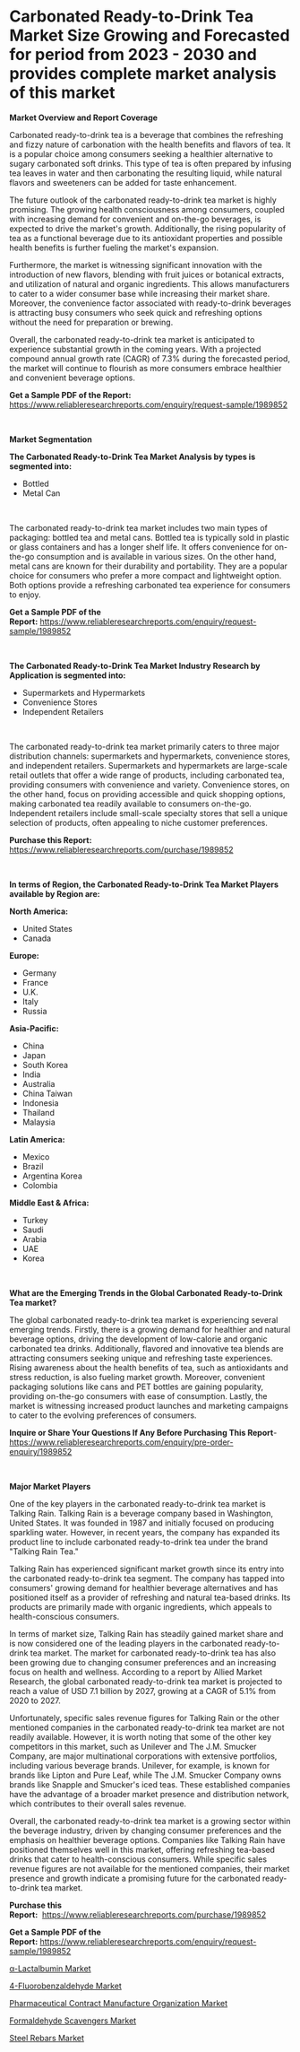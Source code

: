 <p><h1>Carbonated Ready-to-Drink Tea Market Size Growing and Forecasted for period from 2023 - 2030 and provides complete market analysis of this market</h1></p><p><strong>Market Overview and Report Coverage</strong></p>
<p><p>Carbonated ready-to-drink tea is a beverage that combines the refreshing and fizzy nature of carbonation with the health benefits and flavors of tea. It is a popular choice among consumers seeking a healthier alternative to sugary carbonated soft drinks. This type of tea is often prepared by infusing tea leaves in water and then carbonating the resulting liquid, while natural flavors and sweeteners can be added for taste enhancement.</p><p>The future outlook of the carbonated ready-to-drink tea market is highly promising. The growing health consciousness among consumers, coupled with increasing demand for convenient and on-the-go beverages, is expected to drive the market's growth. Additionally, the rising popularity of tea as a functional beverage due to its antioxidant properties and possible health benefits is further fueling the market's expansion.</p><p>Furthermore, the market is witnessing significant innovation with the introduction of new flavors, blending with fruit juices or botanical extracts, and utilization of natural and organic ingredients. This allows manufacturers to cater to a wider consumer base while increasing their market share. Moreover, the convenience factor associated with ready-to-drink beverages is attracting busy consumers who seek quick and refreshing options without the need for preparation or brewing.</p><p>Overall, the carbonated ready-to-drink tea market is anticipated to experience substantial growth in the coming years. With a projected compound annual growth rate (CAGR) of 7.3% during the forecasted period, the market will continue to flourish as more consumers embrace healthier and convenient beverage options.</p></p>
<p><strong>Get a Sample PDF of the Report:</strong> <a href="https://www.reliableresearchreports.com/enquiry/request-sample/1989852">https://www.reliableresearchreports.com/enquiry/request-sample/1989852</a></p>
<p>&nbsp;</p>
<p><strong>Market Segmentation</strong></p>
<p><strong>The Carbonated Ready-to-Drink Tea Market Analysis by types is segmented into:</strong></p>
<p><ul><li>Bottled</li><li>Metal Can</li></ul></p>
<p>&nbsp;</p>
<p><p>The carbonated ready-to-drink tea market includes two main types of packaging: bottled tea and metal cans. Bottled tea is typically sold in plastic or glass containers and has a longer shelf life. It offers convenience for on-the-go consumption and is available in various sizes. On the other hand, metal cans are known for their durability and portability. They are a popular choice for consumers who prefer a more compact and lightweight option. Both options provide a refreshing carbonated tea experience for consumers to enjoy.</p></p>
<p><strong>Get a Sample PDF of the Report:</strong>&nbsp;<a href="https://www.reliableresearchreports.com/enquiry/request-sample/1989852">https://www.reliableresearchreports.com/enquiry/request-sample/1989852</a></p>
<p>&nbsp;</p>
<p><strong>The Carbonated Ready-to-Drink Tea Market Industry Research by Application is segmented into:</strong></p>
<p><ul><li>Supermarkets and Hypermarkets</li><li>Convenience Stores</li><li>Independent Retailers</li></ul></p>
<p>&nbsp;</p>
<p><p>The carbonated ready-to-drink tea market primarily caters to three major distribution channels: supermarkets and hypermarkets, convenience stores, and independent retailers. Supermarkets and hypermarkets are large-scale retail outlets that offer a wide range of products, including carbonated tea, providing consumers with convenience and variety. Convenience stores, on the other hand, focus on providing accessible and quick shopping options, making carbonated tea readily available to consumers on-the-go. Independent retailers include small-scale specialty stores that sell a unique selection of products, often appealing to niche customer preferences.</p></p>
<p><strong>Purchase this Report:</strong>&nbsp; <a href="https://www.reliableresearchreports.com/purchase/1989852">https://www.reliableresearchreports.com/purchase/1989852</a></p>
<p>&nbsp;</p>
<p><strong>In terms of Region, the Carbonated Ready-to-Drink Tea Market Players available by Region are:</strong></p>
<p>
    <p> <strong> North America: </strong>
        <ul>
            <li>United States</li>
            <li>Canada</li>
        </ul>
        </p> 
    <p> <strong> Europe: </strong>
        <ul>
            <li>Germany</li>
            <li>France</li>
            <li>U.K.</li>
            <li>Italy</li>
            <li>Russia</li>
        </ul>
        </p> 
    <p> <strong> Asia-Pacific: </strong>
        <ul>
            <li>China</li>
            <li>Japan</li>
            <li>South Korea</li>
            <li>India</li>
            <li>Australia</li>
            <li>China Taiwan</li>
            <li>Indonesia</li>
            <li>Thailand</li>
            <li>Malaysia</li>
        </ul>
        </p> 
    <p> <strong> Latin America: </strong>
        <ul>
            <li>Mexico</li>
            <li>Brazil</li>
            <li>Argentina Korea</li>
            <li>Colombia</li>
        </ul>
        </p> 
    <p> <strong> Middle East & Africa: </strong>
        <ul>
            <li>Turkey</li>
            <li>Saudi</li>
            <li>Arabia</li>
            <li>UAE</li>
            <li>Korea</li>
        </ul>
    </p>
    </p>
<p>&nbsp;</p>
<p><strong>What are the Emerging Trends in the Global Carbonated Ready-to-Drink Tea market?</strong></p>
<p><p>The global carbonated ready-to-drink tea market is experiencing several emerging trends. Firstly, there is a growing demand for healthier and natural beverage options, driving the development of low-calorie and organic carbonated tea drinks. Additionally, flavored and innovative tea blends are attracting consumers seeking unique and refreshing taste experiences. Rising awareness about the health benefits of tea, such as antioxidants and stress reduction, is also fueling market growth. Moreover, convenient packaging solutions like cans and PET bottles are gaining popularity, providing on-the-go consumers with ease of consumption. Lastly, the market is witnessing increased product launches and marketing campaigns to cater to the evolving preferences of consumers.</p></p>
<p><strong>Inquire or Share Your Questions If Any Before Purchasing This Report</strong>- <a href="https://www.reliableresearchreports.com/enquiry/pre-order-enquiry/1989852">https://www.reliableresearchreports.com/enquiry/pre-order-enquiry/1989852</a></p>
<p>&nbsp;</p>
<p><strong>Major Market Players</strong></p>
<p><p>One of the key players in the carbonated ready-to-drink tea market is Talking Rain. Talking Rain is a beverage company based in Washington, United States. It was founded in 1987 and initially focused on producing sparkling water. However, in recent years, the company has expanded its product line to include carbonated ready-to-drink tea under the brand "Talking Rain Tea."</p><p>Talking Rain has experienced significant market growth since its entry into the carbonated ready-to-drink tea segment. The company has tapped into consumers' growing demand for healthier beverage alternatives and has positioned itself as a provider of refreshing and natural tea-based drinks. Its products are primarily made with organic ingredients, which appeals to health-conscious consumers.</p><p>In terms of market size, Talking Rain has steadily gained market share and is now considered one of the leading players in the carbonated ready-to-drink tea market. The market for carbonated ready-to-drink tea has also been growing due to changing consumer preferences and an increasing focus on health and wellness. According to a report by Allied Market Research, the global carbonated ready-to-drink tea market is projected to reach a value of USD 7.1 billion by 2027, growing at a CAGR of 5.1% from 2020 to 2027.</p><p>Unfortunately, specific sales revenue figures for Talking Rain or the other mentioned companies in the carbonated ready-to-drink tea market are not readily available. However, it is worth noting that some of the other key competitors in this market, such as Unilever and The J.M. Smucker Company, are major multinational corporations with extensive portfolios, including various beverage brands. Unilever, for example, is known for brands like Lipton and Pure Leaf, while The J.M. Smucker Company owns brands like Snapple and Smucker's iced teas. These established companies have the advantage of a broader market presence and distribution network, which contributes to their overall sales revenue.</p><p>Overall, the carbonated ready-to-drink tea market is a growing sector within the beverage industry, driven by changing consumer preferences and the emphasis on healthier beverage options. Companies like Talking Rain have positioned themselves well in this market, offering refreshing tea-based drinks that cater to health-conscious consumers. While specific sales revenue figures are not available for the mentioned companies, their market presence and growth indicate a promising future for the carbonated ready-to-drink tea market.</p></p>
<p><strong>Purchase this Report:</strong>&nbsp;&nbsp;<a href="https://www.reliableresearchreports.com/purchase/1989852">https://www.reliableresearchreports.com/purchase/1989852</a></p>
<p></p>
<p><strong>Get a Sample PDF of the Report:</strong>&nbsp;<a href="https://www.reliableresearchreports.com/enquiry/request-sample/1989852">https://www.reliableresearchreports.com/enquiry/request-sample/1989852</a></p>
<p><p><a href="https://github.com/ChiragRp1/Market-Research-Report-List-1/blob/main/a-lactalbumin-market.md">α-Lactalbumin Market</a></p><p><a href="https://www.linkedin.com/pulse/4-fluorobenzaldehyde-market-research-report-provides-thorough-dlpqe/">4-Fluorobenzaldehyde Market</a></p><p><a href="https://github.com/BryceTownsendr/Market-Research-Report-List-1/blob/main/pharmaceutical-contract-manufacture-organization-market.md">Pharmaceutical Contract Manufacture Organization Market</a></p><p><a href="https://medium.com/@aashish.reportprime2/formaldehyde-scavengers-market-the-key-to-successful-business-strategy-forecast-till-2030-b02a743457ff">Formaldehyde Scavengers Market</a></p><p><a href="https://medium.com/@akshatreportprime/steel-rebars-market-trends-and-market-analysis-forecasted-for-period-2023-2030-866621b4b8f7">Steel Rebars Market</a></p></p>